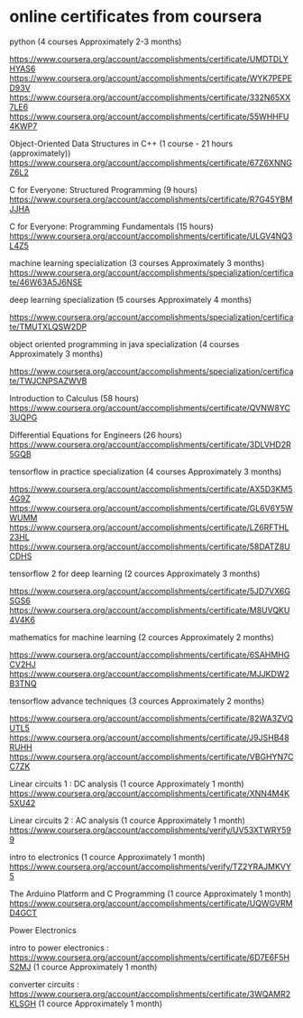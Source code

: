 # online certificates from coursera

python (4 courses Approximately 2-3 months)

https://www.coursera.org/account/accomplishments/certificate/UMDTDLYHYAS6
https://www.coursera.org/account/accomplishments/certificate/WYK7PEPED93V
https://www.coursera.org/account/accomplishments/certificate/332N65XX7LE6
https://www.coursera.org/account/accomplishments/certificate/55WHHFU4KWP7


Object-Oriented Data Structures in C++ (1 course - 21 hours (approximately))
https://www.coursera.org/account/accomplishments/certificate/67Z6XNNGZ6L2

C for Everyone: Structured Programming (9 hours)
https://www.coursera.org/account/accomplishments/certificate/R7G45YBMJJHA

C for Everyone: Programming Fundamentals (15 hours)
https://www.coursera.org/account/accomplishments/certificate/ULGV4NQ3L4Z5

 
machine learning specialization (3 courses Approximately 3 months)
https://www.coursera.org/account/accomplishments/specialization/certificate/46W63A5J6NSE


deep learning specialization (5 courses Approximately 4 months)

https://www.coursera.org/account/accomplishments/specialization/certificate/TMUTXLQSW2DP



object oriented programming in java specialization (4 courses Approximately 3 months)

https://www.coursera.org/account/accomplishments/specialization/certificate/TWJCNPSAZWVB


Introduction to Calculus (58 hours)
https://www.coursera.org/account/accomplishments/certificate/QVNW8YC3UQPG

Differential Equations for Engineers (26 hours)
https://www.coursera.org/account/accomplishments/certificate/3DLVHD2R5GQB


tensorflow in practice specialization (4 courses Approximately 3 months)

https://www.coursera.org/account/accomplishments/certificate/AX5D3KM54G9Z
https://www.coursera.org/account/accomplishments/certificate/GL6V6Y5WWUMM
https://www.coursera.org/account/accomplishments/certificate/LZ6RFTHL23HL
https://www.coursera.org/account/accomplishments/certificate/58DATZ8UCDHS

tensorflow 2 for deep learning (2 cources Approximately 3 months)

https://www.coursera.org/account/accomplishments/certificate/5JD7VX6GSGS6
https://www.coursera.org/account/accomplishments/certificate/M8UVQKU4V4K6


mathematics for machine learning (2 cources Approximately 2 months)

https://www.coursera.org/account/accomplishments/certificate/6SAHMHGCV2HJ
https://www.coursera.org/account/accomplishments/certificate/MJJKDW2B3TNQ

tensorflow advance techniques (3 cources Approximately 2 months)

https://www.coursera.org/account/accomplishments/certificate/82WA3ZVQUTL5
https://www.coursera.org/account/accomplishments/certificate/J9JSHB48RUHH
https://www.coursera.org/account/accomplishments/certificate/VBGHYN7CC7ZK

Linear circuits 1 : DC analysis (1 cource Approximately 1 month)
https://www.coursera.org/account/accomplishments/certificate/XNN4M4K5XU42

Linear circuits 2 : AC analysis (1 cource Approximately 1 month)
https://www.coursera.org/account/accomplishments/verify/UV53XTWRY599

intro to electronics (1 cource Approximately 1 month)
https://www.coursera.org/account/accomplishments/verify/TZ2YRAJMKVY5


The Arduino Platform and C Programming (1 cource Approximately 1 month)
https://www.coursera.org/account/accomplishments/certificate/UQWGVRMD4GCT


Power Electronics

intro to power electronics : https://www.coursera.org/account/accomplishments/certificate/6D7E6F5HS2MJ (1 cource Approximately 1 month)

converter circuits : https://www.coursera.org/account/accomplishments/certificate/3WQAMR2KLSGH (1 cource Approximately 1 month)
